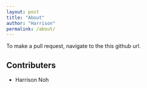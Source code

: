 ```yaml
---
layout: post
title: "About"
author: "Harrison"
permalink: /about/
---
```


To make a pull request, navigate to the this github url.

## Contributers
- Harrison Noh
